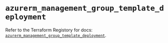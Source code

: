 # `azurerm_management_group_template_deployment`

Refer to the Terraform Registory for docs: [`azurerm_management_group_template_deployment`](https://www.terraform.io/docs/providers/azurerm/r/management_group_template_deployment).
